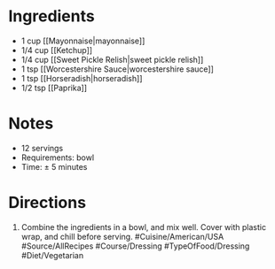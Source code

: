 # Ingredients
- 1 cup [[Mayonnaise|mayonnaise]]
- 1/4 cup [[Ketchup]]
- 1/4 cup [[Sweet Pickle Relish|sweet pickle relish]]
- 1 tsp [[Worcestershire Sauce|worcestershire sauce]]
- 1 tsp [[Horseradish|horseradish]]
- 1/2 tsp [[Paprika]]
# Notes
- 12 servings
- Requirements: bowl
- Time: ± 5 minutes
# Directions
1. Combine the ingredients in a bowl, and mix well. Cover with plastic wrap, and chill before serving.
#Cuisine/American/USA  #Source/AllRecipes  #Course/Dressing #TypeOfFood/Dressing #Diet/Vegetarian 